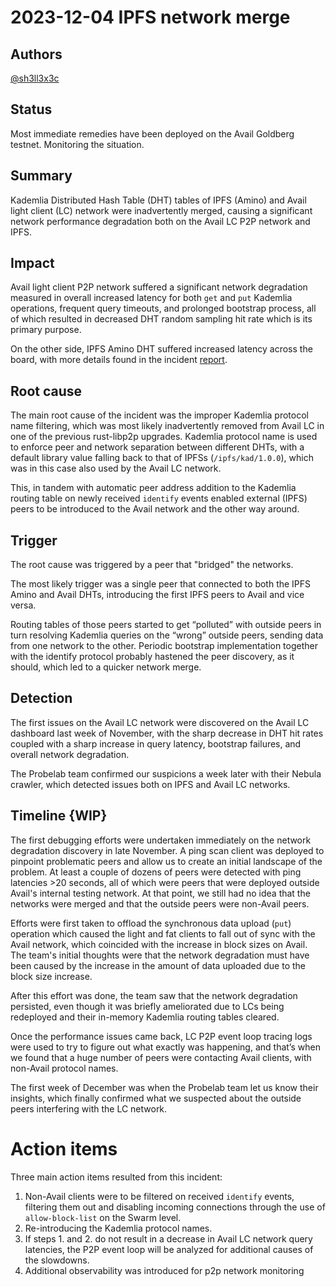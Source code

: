 # 2023-12-04 IPFS network merge

## Authors

[@sh3ll3x3c](https://github.com/sh3ll3x3c)

## Status

Most immediate remedies have been deployed on the Avail Goldberg testnet. Monitoring the situation.

## Summary

Kademlia Distributed Hash Table (DHT) tables of IPFS (Amino) and Avail light client (LC) network were inadvertently merged, causing a significant network performance degradation both on the Avail LC P2P network and IPFS.

## Impact

Avail light client P2P network suffered a significant network degradation measured in overall increased latency for both `get` and `put` Kademlia operations, frequent query timeouts, and prolonged bootstrap process, all of which resulted in decreased DHT random sampling hit rate which is its primary purpose.

On the other side, IPFS Amino DHT suffered increased latency across the board, with more details found in the incident [report](https://discuss.ipfs.tech/t/incident-report-increased-latency-on-the-amino-dht/17338).

## Root cause

The main root cause of the incident was the improper Kademlia protocol name filtering, which was most likely inadvertently removed from Avail LC in one of the previous rust-libp2p upgrades. Kademlia protocol name is used to enforce peer and network separation between different DHTs, with a default library value falling back to that of IPFSs (`/ipfs/kad/1.0.0`), which was in this case also used by the Avail LC network.

This, in tandem with automatic peer address addition to the Kademlia routing table on newly received `identify` events enabled external (IPFS) peers to be introduced to the Avail network and the other way around.

## Trigger

The root cause was triggered by a peer that "bridged" the networks.

The most likely trigger was a single peer that connected to both the IPFS Amino and Avail DHTs, introducing the first IPFS peers to Avail and vice versa. 

Routing tables of those peers started to get “polluted” with outside peers in turn resolving Kademlia queries on the “wrong” outside peers, sending data from one network to the other. Periodic bootstrap implementation together with the identify protocol probably hastened the peer discovery, as it should, which led to a quicker network merge.

## Detection

The first issues on the Avail LC network were discovered on the Avail LC dashboard last week of November, with the sharp decrease in DHT hit rates coupled with a sharp increase in query latency, bootstrap failures, and overall network degradation. 

The Probelab team confirmed our suspicions a week later with their Nebula crawler, which detected issues both on IPFS and Avail LC networks.

## Timeline {WIP}

The first debugging efforts were undertaken immediately on the network degradation discovery in late November. A ping scan client was deployed to pinpoint problematic peers and allow us to create an initial landscape of the problem. At least a couple of dozens of peers were detected with ping latencies >20 seconds, all of which were peers that were deployed outside Avail's internal testing network. At that point, we still had no idea that the networks were merged and that the outside peers were non-Avail peers.

Efforts were first taken to offload the synchronous data upload (`put`) operation which caused the light and fat clients to fall out of sync with the Avail network, which coincided with the increase in block sizes on Avail. The team's initial thoughts were that the network degradation must have been caused by the increase in the amount of data uploaded due to the block size increase.

After this effort was done, the team saw that the network degradation persisted, even though it was briefly ameliorated due to LCs being redeployed and their in-memory Kademlia routing tables cleared.

Once the performance issues came back, LC P2P event loop tracing logs were used to try to figure out what exactly was happening, and that’s when we found that a huge number of peers were contacting Avail clients, with non-Avail protocol names.

The first week of December was when the Probelab team let us know their insights, which finally confirmed what we suspected about the outside peers interfering with the LC network.

# Action items

Three main action items resulted from this incident:

1. Non-Avail clients were to be filtered on received `identify` events, filtering them out and disabling incoming connections through the use of `allow-block-list` on the Swarm level.
2. Re-introducing the Kademlia protocol names. 
3. If steps 1. and 2. do not result in a decrease in Avail LC network query latencies, the P2P event loop will be analyzed for additional causes of the slowdowns.
4. Additional observability was introduced for p2p network monitoring

